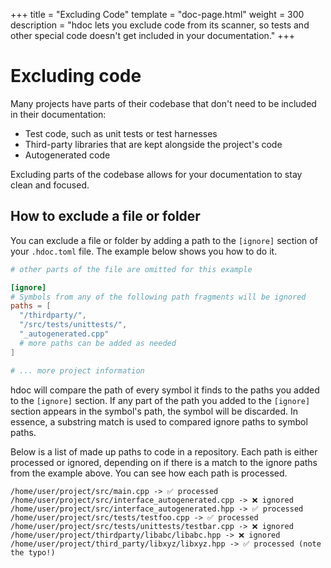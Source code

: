 +++
title = "Excluding Code"
template = "doc-page.html"
weight = 300
description = "hdoc lets you exclude code from its scanner, so tests and other special code doesn't get included in your documentation."
+++

# Excluding code

Many projects have parts of their codebase that don't need to be included in their documentation:
 - Test code, such as unit tests or test harnesses
 - Third-party libraries that are kept alongside the project's code
 - Autogenerated code

Excluding parts of the codebase allows for your documentation to stay clean and focused.

## How to exclude a file or folder

You can exclude a file or folder by adding a path to the `[ignore]` section of your `.hdoc.toml` file.
The example below shows you how to do it.

```toml
# other parts of the file are omitted for this example

[ignore]
# Symbols from any of the following path fragments will be ignored
paths = [
  "/thirdparty/",
  "/src/tests/unittests/",
  "_autogenerated.cpp"
  # more paths can be added as needed
]

# ... more project information
```

hdoc will compare the path of every symbol it finds to the paths you added to the `[ignore]` section.
If any part of the path you added to the `[ignore]` section appears in the symbol's path, the symbol will be discarded.
In essence, a substring match is used to compared ignore paths to symbol paths.

Below is a list of made up paths to code in a repository.
Each path is either processed or ignored, depending on if there is a match to the ignore paths from the example above.
You can see how each path is processed.

```
/home/user/project/src/main.cpp -> ✅ processed
/home/user/project/src/interface_autogenerated.cpp -> ❌ ignored
/home/user/project/src/interface_autogenerated.hpp -> ✅ processed
/home/user/project/src/tests/testfoo.cpp -> ✅ processed
/home/user/project/src/tests/unittests/testbar.cpp -> ❌ ignored
/home/user/project/thirdparty/libabc/libabc.hpp -> ❌ ignored
/home/user/project/third_party/libxyz/libxyz.hpp -> ✅ processed (note the typo!)
```
